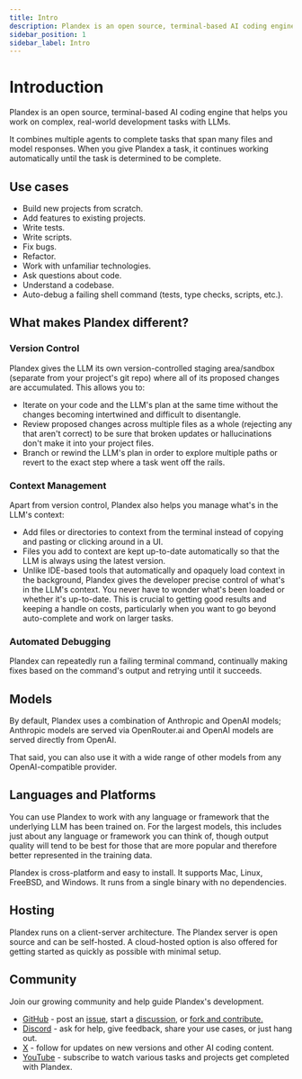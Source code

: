 ```yaml
---
title: Intro
description: Plandex is an open source, terminal-based AI coding engine that helps you work on complex, real-world development tasks with LLMs.
sidebar_position: 1
sidebar_label: Intro
---
```


# Introduction

Plandex is an open source, terminal-based AI coding engine that helps you work on complex, real-world development tasks with LLMs.

It combines multiple agents to complete tasks that span many files and model responses. When you give Plandex a task, it continues working automatically until the task is determined to be complete.   

## Use cases

- Build new projects from scratch.
- Add features to existing projects.
- Write tests.
- Write scripts.
- Fix bugs.
- Refactor.
- Work with unfamiliar technologies.
- Ask questions about code.
- Understand a codebase.
- Auto-debug a failing shell command (tests, type checks, scripts, etc.).

## What makes Plandex different?

### Version Control

Plandex gives the LLM its own version-controlled staging area/sandbox (separate from your project's git repo) where all of its proposed changes are accumulated. This allows you to:

- Iterate on your code and the LLM's plan at the same time without the changes becoming intertwined and difficult to disentangle.
- Review proposed changes across multiple files as a whole (rejecting any that aren't correct) to be sure that broken updates or hallucinations don't make it into your project files.
- Branch or rewind the LLM's plan in order to explore multiple paths or revert to the exact step where a task went off the rails.

### Context Management

Apart from version control, Plandex also helps you manage what's in the LLM's context:

- Add files or directories to context from the terminal instead of copying and pasting or clicking around in a UI. 
- Files you add to context are kept up-to-date automatically so that the LLM is always using the latest version.
- Unlike IDE-based tools that automatically and opaquely load context in the background, Plandex gives the developer precise control of what's in the LLM's context. You never have to wonder what's been loaded or whether it's up-to-date. This is crucial to getting good results and keeping a handle on costs, particularly when you want to go beyond auto-complete and work on larger tasks.

### Automated Debugging

Plandex can repeatedly run a failing terminal command, continually making fixes based on the command's output and retrying until it succeeds.

## Models

By default, Plandex uses a combination of Anthropic and OpenAI models; Anthropic models are served via OpenRouter.ai and OpenAI models are served directly from OpenAI.

That said, you can also use it with a wide range of other models from any OpenAI-compatible provider.

## Languages and Platforms

You can use Plandex to work with any language or framework that the underlying LLM has been trained on. For the largest models, this includes just about any language or framework you can think of, though output quality will tend to be best for those that are more popular and therefore better represented in the training data.

Plandex is cross-platform and easy to install. It supports Mac, Linux, FreeBSD, and Windows. It runs from a single binary with no dependencies.

## Hosting

Plandex runs on a client-server architecture. The Plandex server is open source and can be self-hosted. A cloud-hosted option is also offered for getting started as quickly as possible with minimal setup.

## Community

Join our growing community and help guide Plandex's development.

- [GitHub](https://github.com/plandex-ai/plandex) - post an [issue](https://github.com/plandex-ai/plandex/issues), start a [discussion](https://github.com/plandex-ai/plandex/discussions), or [fork and contribute.](https://github.com/plandex-ai/plandex/fork)
- [Discord](https://discord.gg/plandex-ai) - ask for help, give feedback, share your use cases, or just hang out.
- [X](https://x.com/PlandexAI) - follow for updates on new versions and other AI coding content.
- [YouTube](https://www.youtube.com/@plandex-ny5ry) - subscribe to watch various tasks and projects get completed with Plandex.

